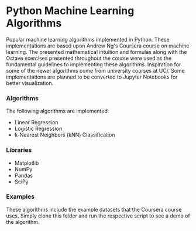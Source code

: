 # Python Machine Learning Algorithms
Popular machine learning algorithms implemented in Python. These 
implementations are based upon Andrew Ng's Coursera course on machine 
learning. The presented mathematical intuition and formulas along with 
the Octave exercises presented throughout the course were used as the 
fundamental guidelines to implementing these algorithms. Inspiration for 
some of the newer algorithms come from university courses at 
UCI. Some implementations are planned to be converted to Jupyter Notebooks for better visualization.

### Algorithms
The following algorithms are implemented:
* Linear Regression
* Logistic Regression
* k-Nearest Neighbors (kNN) Classification

### Libraries
* Matplotlib
* NumPy
* Pandas
* SciPy

### Examples
These algorithms include the example datasets that the Coursera course uses. Simply clone this folder and run the respective script to see a demo of the algorithm.
